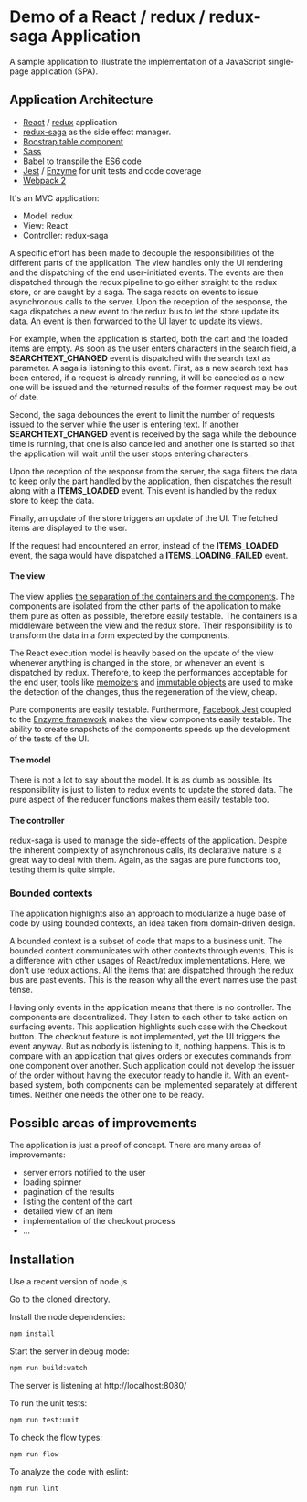 # Demo of a React / redux / redux-saga Application

A sample application to illustrate the implementation of a JavaScript single-page application (SPA).

## Application Architecture

- [React](https://facebook.github.io/react/) / [redux](http://redux.js.org/) application
- [redux-saga](https://github.com/redux-saga/redux-saga) as the side effect manager.
- [Boostrap table component](https://github.com/AllenFang/react-bootstrap-table)
- [Sass](http://sass-lang.com/)
- [Babel](https://babeljs.io/) to transpile the ES6 code
- [Jest](https://facebook.github.io/jest/) / [Enzyme](http://airbnb.io/enzyme/) for unit tests and code coverage
- [Webpack 2](https://webpack.js.org/)

It's an MVC application:

- Model: redux
- View: React
- Controller: redux-saga

A specific effort has been made to decouple the responsibilities of the different parts of the application.
The view handles only the UI rendering and the dispatching of the end user-initiated events. 
The events are then dispatched through the redux pipeline to go either straight to the
redux store, or are caught by a saga.
The saga reacts on events to issue asynchronous calls to the server. Upon the reception of the 
response, the saga dispatches a new event to the redux bus to let the store update its
data. An event is then forwarded to the UI layer to update its views.

For example, when the application is started, both the cart and the loaded items are empty.
As soon as the user enters characters in the search field, a __SEARCHTEXT_CHANGED__ event is dispatched
with the search text as parameter. A saga is listening to this event. 
First, as a new search text has been entered, if a request is already running, 
it will be canceled as a new one will be issued and the returned results of the former request may be out of date. 

Second, the saga debounces the event to limit the number of requests issued to the server while the user is entering text. 
If another __SEARCHTEXT_CHANGED__ event is received by the saga while the debounce time 
is running, that one is also cancelled and another one is started so that the application will wait until
the user stops entering characters.

Upon the reception of the response from the server, the saga filters the data to keep only the part
handled by the application, then dispatches the result along with a __ITEMS_LOADED__ event. This event is handled by
the redux store to keep the data.

Finally, an update of the store triggers an update of the UI. The fetched items are displayed to the user.

If the request had encountered an error, instead of the __ITEMS_LOADED__ event, the saga would have dispatched a 
__ITEMS_LOADING_FAILED__ event.

#### The view
The view applies [the separation of the containers and the components](https://medium.com/@dan_abramov/smart-and-dumb-components-7ca2f9a7c7d0).
The components are isolated from the other parts of the application to make them pure as often as possible, therefore easily testable.
The containers is a middleware between the view and the redux store. Their responsibility is to transform the data
in a form expected by the components.

The React execution model is heavily based on the update of the view whenever anything is changed in the store, or
whenever an event is dispatched by redux. Therefore, to keep the performances acceptable for the end user, tools
like [memoizers](https://github.com/reactjs/reselect) and [immutable objects](https://facebook.github.io/immutable-js/) are used to make the detection of the changes, thus the regeneration of the view, cheap.

Pure components are easily testable.
Furthermore, [Facebook Jest](https://facebook.github.io/jest/) coupled to the [Enzyme framework](https://github.com/airbnb/enzyme) makes the view components
easily testable. The ability to create snapshots of the components speeds up the development of the tests of the UI.
 
#### The model
There is not a lot to say about the model. It is as dumb as possible. Its responsibility is just to listen 
to redux events to update the stored data.
The pure aspect of the reducer functions makes them easily testable too.

#### The controller
redux-saga is used to manage the side-effects of the application. Despite the inherent complexity of asynchronous
calls, its declarative nature is a great way to deal with them. Again, as the sagas are pure functions too, 
testing them is quite simple.

### Bounded contexts
The application highlights also an approach to modularize a huge base of code by using bounded contexts, an idea taken
 from domain-driven design.

A bounded context is a subset of code that maps to a business unit. The bounded context communicates with other contexts
through events. This is a difference with other usages of React/redux implementations. Here, we don't use redux actions.
All the items that are dispatched through the redux bus are past events. This is the reason why all the event names 
use the past tense.

Having only events in the application means that there is no controller. The components are decentralized. They
listen to each other to take action on surfacing events. This application highlights such case with the Checkout button.
The checkout feature is not implemented, yet the UI triggers the event anyway. But as nobody is listening to it, 
nothing happens. This is to compare with an application that gives orders or executes commands from one component 
over another. Such application could not develop the issuer of the order without having the executor ready to 
handle it. With an event-based system, both components can be implemented separately at different times. 
Neither one needs the other one to be ready.

## Possible areas of improvements
The application is just a proof of concept. There are many areas of improvements:

- server errors notified to the user
- loading spinner
- pagination of the results
- listing the content of the cart
- detailed view of an item
- implementation of the checkout process
- ...

## Installation
Use a recent version of node.js

Go to the cloned directory.

Install the node dependencies:

```bash
npm install
```

Start the server in debug mode:

```bash
npm run build:watch
```

The server is listening at http://localhost:8080/

To run the unit tests:

```bash
npm run test:unit
```

To check the flow types:

```bash
npm run flow
```

To analyze the code with eslint:

```bash
npm run lint
```
